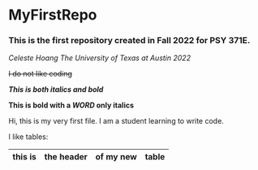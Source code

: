 # MyFirstRepo
### This is the first repository created in Fall 2022 for PSY 371E.

*Celeste Hoang The University of Texas at Austin 2022*

~~I do not like coding~~

***This is both italics and bold***

**This is bold with a _WORD_ only italics**

Hi, this is my very first file. I am a student learning to write code.

I like tables:

| this is | the header | of my new | table |
| --- | --- | --- | --- |
